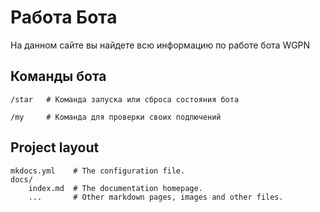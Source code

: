 # Работа Бота

На данном сайте вы найдете всю информацию по работе бота WGPN

## Команды бота
    /star   # Команда запуска или сброса состояния бота
    
    /my     # Команда для проверки своих подлючений

## Project layout

    mkdocs.yml    # The configuration file.
    docs/
        index.md  # The documentation homepage.
        ...       # Other markdown pages, images and other files.
